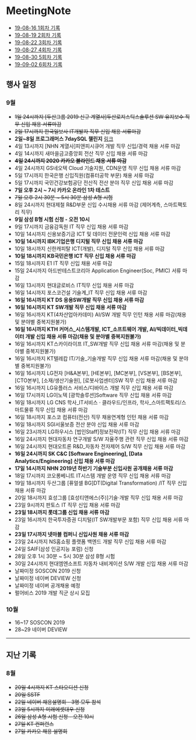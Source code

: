 # MeetingNote

- [19-08-16 1회차 기록](https://github.com/jobhope/MeetingNote/blob/master/meetingNote/20190816_1.md)
- [19-08-19 2회차 기록](https://github.com/jobhope/MeetingNote/blob/master/meetingNote/20190819_2.md)
- [19-08-22 3회차 기록](https://github.com/jobhope/MeetingNote/blob/master/meetingNote/20190822_3.md)
- [19-08-27 4회차 기록](https://github.com/jobhope/MeetingNote/blob/master/meetingNote/20190827_4.md)
- [19-08-30 5회차 기록](https://github.com/jobhope/MeetingNote/blob/master/meetingNote/20190830_5.md)
- [19-09-02 6회차 기록](https://github.com/jobhope/MeetingNote/blob/master/meetingNote/20190902_6.md)

## 행사 일정

### 9월
- ~~1일 24시까지 [두산그룹 2019 신규 계열사]두산로지스틱스솔루션 SW 유지보수 직무 신입 채용 서류마감~~
- ~~2일 17시까지 한국일보사 IT개발자 직무 신입 채용 서류마감~~
- **2일~8일 프로그래머스 7daySQL 챌린지** [링크](https://programmers.co.kr/events/7day-sql?utm_source=programmers&utm_medium=learn_7daySQL&utm_campaign=7daySQL)
- 4일 13시까지 [NHN 계열사]피앤피시큐어 개발 직무 신입/경력 채용 서류 마감
- 4일 14시까지 새마을금고중앙회 전산 직무 신입 채용 서류 마감
- ~~**4일 24시까지 2020 카카오 블라인드 채용 서류 마감**~~
- 4일 24시까지 GS네오텍 Cloud 기술지원, CDN운영 직무 신입 채용 서류 마감
- 5일 17시까지 한국은행 신입직원(컴퓨터공학 부문) 채용 서류 마감
- 5일 17시까지 국민건강보험공단 전산직 전산 분야 직무 신입 채용 서류 마감
- **7일 오후 2시 ~ 7시 카카오 온라인 1차 테스트**
- ~~7일 오후 2시 30분 ~ 5시 30분 삼성 A형 시험~~
- 8일 24시까지 현대제철 R&D부문 신입 수시채용 서류 마감 (제어계측, 스마트팩토리 직무)
- **9일 삼성 B형 시험 신청 - 오전 10시**
- 9일 17시까지 금융감독원 IT 직무 신입 채용 서류 마감
- 10일 14시까지 신용보증기금 	ICT 및 데이터 전문인력 신입 채용 서류 마감
- **10일 14시까지 IBK기업은행 디지털 직무 신입 채용 서류 마감**
- 10일 18시까지 신한캐피탈 ICT(개발), 디지털 직무 신입 채용 서류 마감
- **10일 18시까지 KB국민은행 ICT 직무 신입 채용 서류 마감**
- 15일 18시까지 E1 IT 직무 신입 채용 서류 마감
- 15일 24시까지 아드반테스트코리아 Application Engineer(Soc, PMIC) 서류 마감
- 16일 13시까지 현대글로비스 IT직무 신입 채용 서류 마감
- 16일 14시까지	포스코건설 기술계_IT 직무 신입 채용 서류 마감
- **16일 16시까지 KT DS 응용SW개발 직무 신입 채용 서류 마감**
- **16일 16시까지 KT SW개발 직무 신입 채용 서류 마감**
- 16일 16시까지 KT(4차산업아카데미) AI/SW 개발 직무 인턴 채용 서류 마감(채용 및 분야별 중복지원불가)
- **16일 16시까지 KTH 커머스_시스템개발, ICT_소프트웨어 개발, AI/빅데이터_빅데이터 개발 신입 채용 서류 마감(채용 및 분야별 중복지원불가)**
- 16일 16시까지 KT스카이라이프 IT_SW개발 직무 신입 채용 서류 마감(채용 및 분야별 중복지원불가)
- 16일 16시까지 KT텔레캅 IT/기술_기술개발 직무 신입 채용 서류 마감(채용 및 분야별 중복지원불가)
- 16일 16시까지 LG전자 [H&A본부], [HE본부], [MC본부], 	[VS본부], [BS본부], [CTO본부], [소재/생산기술원], [로봇사업센터]SW 직무 신입 채용 서류 마감
- 16일 16시까지 LG유플러스 서비스/디바이스 개발 직무 신입 채용 서류 마감
- 16일 17시까지 LG이노텍 [광학솔루션]Software 직무 신입 채용 서류 마감
- 16일 18시까지 LG CNS 학사_IT서비스 · 클라우드/인프라, 학사_스마트팩토리/스마트물류 직무 신입 채용 서류 마감
- 16일 18시까지 포스코 컴퓨터(전산) 직무 채용연계형 인턴 채용 서류 마감
- 16일 18시까지 SGI서울보증 전산 분야 신입 채용 서류 마감
- 16일 23시까지 LG하우시스 [법인Staff]정보전략(IT) 직무 신입 채용 서류 마감
- 16일 24시까지 현대자동차 연구개발 S/W 자율주행 관련 직무 신입 채용 서류 마감
- 16일 24시까지 현대오트론 R&D_자동차 전자제어 S/W 직무 신입 채용 서류 마감
- **16일 24시까지 SK C&C [Software Engineering], [Data Analytics/Engineering] 신입 채용 서류 마감**
- **17일 14시까지 NHN 2019년 하반기 기술부분 신입사원 공개채용 서류 마감**
- 18일 17시까지 코오롱베니트 IT시스템 개발 운영 직무 신입 채용 서류 마감
- 19일 18시까지 두산그룹 [퓨얼셀 BG]DT(Digital Transformation) /IT 직무 신입 채용 서류 마감
- 20일 18시까지 효성그룹 [효성티앤에스(주)]기술·개발 직무 신입 채용 서류 마감
- 23일 9시까지 판토스 IT 직무 신입 채용 서류 마감
- **23일 18시까지 롯데그룹 신입 채용 서류 마감**
- 23일 16시까지 한국투자증권 디지털(IT SW개발부문 포함) 직무 신입 채용 서류 마감
- **23일 17시까지 넷마블 컴퍼니 신입사원 채용 서류 마감**
- 23일 24시까지 NS홈쇼핑 플랫폼 백엔드 개발 직무 신입 채용 서류 마감
- 24일 SAIF(삼성 인공지능 포럼) 신청
- 28일 오후 1시 30분 ~ 5시 30분 삼성 B형 시험
- 30일 24시까지 현대엠엔소프트 자동차 내비게이션 S/W 개발 신입 채용 서류 마감
- 날짜미정 SOSCON 2019 신청
- 날짜미정 네이버 DEVIEW 신청
- 날짜미정 네이버 공개채용 예정
- 펄어비스 2019 개발 직군 상시 모집

### 10월
- 16~17 SOSCON 2019
- 28~29 네이버 DEVIEW

---
## 지난 기록

### 8월
- ~~20일 4시까지 KT 스타오디션 신청~~
- ~~20일 SSTF~~
- ~~22일 네이버 채용설명회 - 3명 모두 참석~~
- ~~23일 5시까지 미래에셋대우 신청~~
- ~~26일 삼성 A형 시험 신청 - 오전 10시~~
- ~~27일 KT 컨퍼런스~~
- ~~27일 카카오 채용 설명회~~

